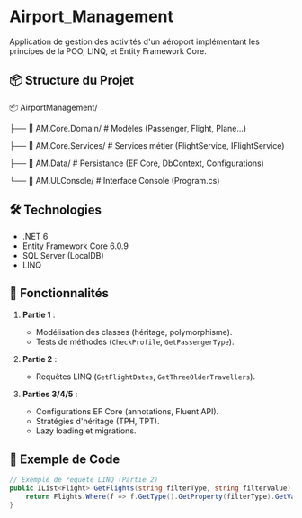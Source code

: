 # Airport_Management
Application de gestion des activités d'un aéroport implémentant les principes de la POO, LINQ, et Entity Framework Core.
## 📦 Structure du Projet
📦 AirportManagement/

├── 📁 AM.Core.Domain/ # Modèles (Passenger, Flight, Plane...)

├── 📁 AM.Core.Services/ # Services métier (FlightService, IFlightService)

├── 📁 AM.Data/ # Persistance (EF Core, DbContext, Configurations)

└── 📁 AM.ULConsole/ # Interface Console (Program.cs)
## 🛠 Technologies
- .NET 6
- Entity Framework Core 6.0.9
- SQL Server (LocalDB)
- LINQ

## 🚀 Fonctionnalités
1. **Partie 1** :  
   - Modélisation des classes (héritage, polymorphisme).  
   - Tests de méthodes (`CheckProfile`, `GetPassengerType`).  

2. **Partie 2** :  
   - Requêtes LINQ (`GetFlightDates`, `GetThreeOlderTravellers`).  

3. **Parties 3/4/5** :  
   - Configurations EF Core (annotations, Fluent API).  
   - Stratégies d'héritage (TPH, TPT).  
   - Lazy loading et migrations.  

## 📌 Exemple de Code
```csharp
// Exemple de requête LINQ (Partie 2)
public IList<Flight> GetFlights(string filterType, string filterValue) {
    return Flights.Where(f => f.GetType().GetProperty(filterType).GetValue(f).ToString() == filterValue).ToList();
}
